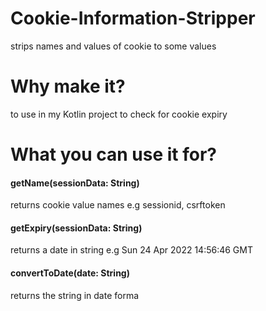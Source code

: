 # Cookie-Information-Stripper
strips names and values of cookie to some values
# Why make it?
to use in my Kotlin project to check for cookie expiry
# What you can use it for?
<h4>getName(sessionData: String)</h4>
<p>returns cookie value names e.g sessionid, csrftoken</p>
<h4>getExpiry(sessionData: String)</h4
<p>returns a date in string e.g Sun 24 Apr 2022 14:56:46 GMT</p>
<h4>convertToDate(date: String)</h4>
returns the string in date forma<p></p>
